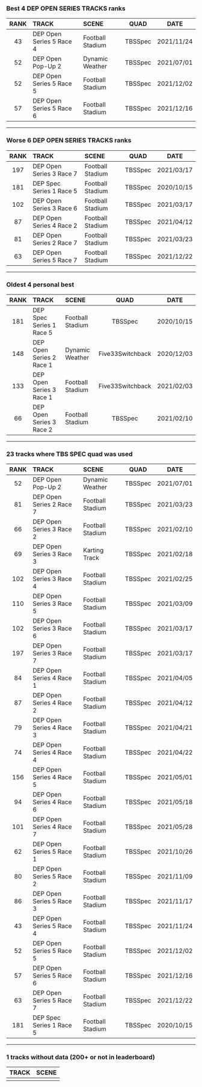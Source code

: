 ### Best 4 DEP OPEN SERIES TRACKS ranks
|RANK|TRACK|SCENE|QUAD|DATE|
|:---:|:---|:---|:---:|:---:|
|43|DEP Open Series 5 Race 4|Football Stadium|TBSSpec|2021/11/24|
|52|DEP Open Pop-Up 2|Dynamic Weather|TBSSpec|2021/07/01|
|52|DEP Open Series 5 Race 5|Football Stadium|TBSSpec|2021/12/02|
|57|DEP Open Series 5 Race 6|Football Stadium|TBSSpec|2021/12/16|
---
### Worse 6 DEP OPEN SERIES TRACKS ranks
|RANK|TRACK|SCENE|QUAD|DATE|
|:---:|:---|:---|:---:|:---:|
|197|DEP Open Series 3 Race 7|Football Stadium|TBSSpec|2021/03/17|
|181|DEP Spec Series 1 Race 5|Football Stadium|TBSSpec|2020/10/15|
|102|DEP Open Series 3 Race 6|Football Stadium|TBSSpec|2021/03/17|
|87|DEP Open Series 4 Race 2|Football Stadium|TBSSpec|2021/04/12|
|81|DEP Open Series 2 Race 7|Football Stadium|TBSSpec|2021/03/23|
|63|DEP Open Series 5 Race 7|Football Stadium|TBSSpec|2021/12/22|
---
### Oldest 4 personal best
|RANK|TRACK|SCENE|QUAD|DATE|
|:---:|:---|:---|:---:|:---:|
|181|DEP Spec Series 1 Race 5|Football Stadium|TBSSpec|2020/10/15|
|148|DEP Open Series 2 Race 1|Dynamic Weather|Five33Switchback|2020/12/03|
|133|DEP Open Series 3 Race 1|Football Stadium|Five33Switchback|2021/02/03|
|66|DEP Open Series 3 Race 2|Football Stadium|TBSSpec|2021/02/10|
---
### 23 tracks where TBS SPEC quad was used
|RANK|TRACK|SCENE|QUAD|DATE|
|:---:|:---|:---|:---:|:---:|
|52|DEP Open Pop-Up 2|Dynamic Weather|TBSSpec|2021/07/01|
|81|DEP Open Series 2 Race 7|Football Stadium|TBSSpec|2021/03/23|
|66|DEP Open Series 3 Race 2|Football Stadium|TBSSpec|2021/02/10|
|69|DEP Open Series 3 Race 3|Karting Track|TBSSpec|2021/02/18|
|102|DEP Open Series 3 Race 4|Football Stadium|TBSSpec|2021/02/25|
|110|DEP Open Series 3 Race 5|Football Stadium|TBSSpec|2021/03/09|
|102|DEP Open Series 3 Race 6|Football Stadium|TBSSpec|2021/03/17|
|197|DEP Open Series 3 Race 7|Football Stadium|TBSSpec|2021/03/17|
|84|DEP Open Series 4 Race 1|Football Stadium|TBSSpec|2021/04/05|
|87|DEP Open Series 4 Race 2|Football Stadium|TBSSpec|2021/04/12|
|79|DEP Open Series 4 Race 3|Football Stadium|TBSSpec|2021/04/21|
|74|DEP Open Series 4 Race 4|Football Stadium|TBSSpec|2021/04/22|
|156|DEP Open Series 4 Race 5|Football Stadium|TBSSpec|2021/05/01|
|94|DEP Open Series 4 Race 6|Football Stadium|TBSSpec|2021/05/18|
|101|DEP Open Series 4 Race 7|Football Stadium|TBSSpec|2021/05/28|
|62|DEP Open Series 5 Race 1|Football Stadium|TBSSpec|2021/10/26|
|80|DEP Open Series 5 Race 2|Football Stadium|TBSSpec|2021/11/09|
|86|DEP Open Series 5 Race 3|Football Stadium|TBSSpec|2021/11/17|
|43|DEP Open Series 5 Race 4|Football Stadium|TBSSpec|2021/11/24|
|52|DEP Open Series 5 Race 5|Football Stadium|TBSSpec|2021/12/02|
|57|DEP Open Series 5 Race 6|Football Stadium|TBSSpec|2021/12/16|
|63|DEP Open Series 5 Race 7|Football Stadium|TBSSpec|2021/12/22|
|181|DEP Spec Series 1 Race 5|Football Stadium|TBSSpec|2020/10/15|
---
### 1 tracks without data (200+ or not in leaderboard)
|TRACK|SCENE|
|:---|:---|
|||
